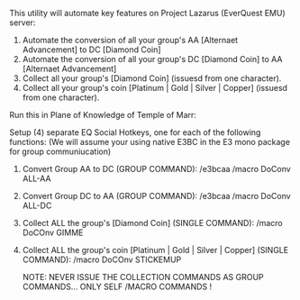 This utility will automate key features on Project Lazarus (EverQuest EMU) server:

1) Automate the conversion of all your group's AA [Alternaet Advancement] to DC [Diamond Coin]
2) Automate the conversion of all your group's DC [Diamond Coin] to AA [Alternaet Advancement]
3) Collect all your group's [Diamond Coin] (issuesd from one character).
4) Collect all your group's coin [Platinum | Gold | Silver | Copper] (issuesd from one character).

Run this in Plane of Knowledge of Temple of Marr:

Setup (4) separate EQ Social Hotkeys, one for each of the following functions:
(We will assume your using native E3BC in the E3 mono package for group communiucation)

1) Convert Group AA to DC (GROUP COMMAND): 
      /e3bcaa /macro DoConv ALL-AA
2) Convert Group DC to AA (GROUP COMMAND): 
      /e3bcaa /macro DoConv ALL-DC
3) Collect ALL the group's [Diamond Coin] (SINGLE COMMAND): 
      /macro DoCOnv GIMME
4) Collect ALL the group's coin [Platinum | Gold | Silver | Copper] (SINGLE COMMAND): 
      /macro DoCOnv STICKEMUP

   NOTE: NEVER ISSUE THE COLLECTION COMMANDS AS GROUP COMMANDS... ONLY SELF /MACRO COMMANDS !
